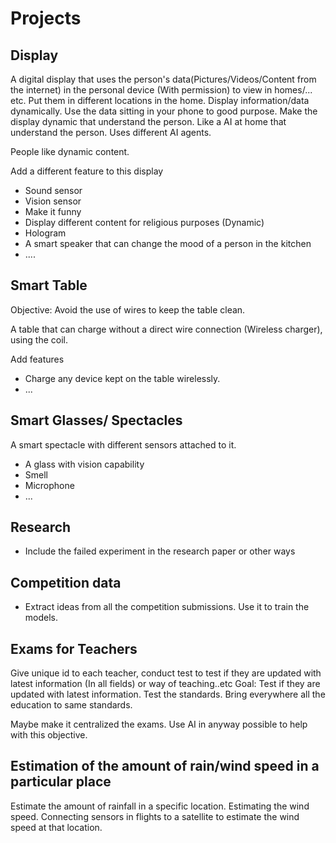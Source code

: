 # Projects

## Display

A digital display that uses the person's data(Pictures/Videos/Content from the internet) in the personal device (With permission) to view in homes/... etc. Put them in different locations in the home. Display information/data dynamically. Use the data sitting in your phone to good purpose. 
Make the display dynamic that understand the person. Like a AI at home that understand the person. Uses different AI agents. 

People like dynamic content.

Add a different feature to this display

- Sound sensor
- Vision sensor
- Make it funny
- Display different content for religious purposes (Dynamic)
- Hologram
- A smart speaker that can change the mood of a person in the kitchen
- ....

## Smart Table

Objective:
Avoid the use of wires to keep the table clean. 

A table that can charge without a direct wire connection (Wireless charger), using the coil.

Add features

- Charge any device kept on the table wirelessly.
- ...

## Smart Glasses/ Spectacles

A smart spectacle with different sensors attached to it.

- A glass with vision capability
- Smell
- Microphone
- ...

## Research 

- Include the failed experiment in the research paper or other ways

## Competition data

- Extract ideas from all the competition submissions. Use it to train the models.

## Exams for Teachers 

Give unique id to each teacher, conduct test to test if they are updated with latest information (In all fields) or way of teaching..etc
Goal: Test if they are updated with latest information. Test the standards. Bring everywhere all the education to same standards.

Maybe make it centralized the exams. 
Use AI in anyway possible to help with this objective.

## Estimation of the amount of rain/wind speed in a particular place

Estimate the amount of rainfall in a specific location.
Estimating the wind speed. Connecting sensors in flights to a satellite to estimate the wind speed at that location.




